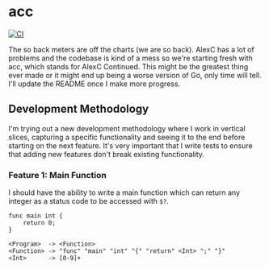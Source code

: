 # acc

[![CI](https://github.com/chenota/acc/actions/workflows/test.yaml/badge.svg)](https://github.com/chenota/acc/actions/workflows/test.yaml)

The so back meters are off the charts (we are so back). AlexC has a lot of problems and the codebase is kind of a mess so we're starting fresh with acc, which stands for AlexC Continued. This might be the greatest thing ever made or it might end up being a worse version of Go, only time will tell. I'll update the README once I make more progress.

## Development Methodology

I'm trying out a new development methodology where I work in vertical slices, capturing a specific functionality and seeing it to the end before starting on the next feature. It's very important that I write tests to ensure that adding new features don't break existing functionality. 

### Feature 1: Main Function

I should have the ability to write a main function which can return any integer as a status code to be accessed with `$?`.

```
func main int {
    return 0;
}
```

```
<Program>  -> <Function>
<Function> -> "func" "main" "int" "{" "return" <Int> ";" "}"
<Int>      -> [0-9]+
```

